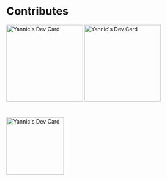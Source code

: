 # Contributes

<a href="https://melibo.de"><img src="https://q7m3v8j9.rocketcdn.me/wp-content/uploads/2021/06/MicrosoftTeams-image-Kopie-2.png" width="200" alt="Yannic's Dev Card"/></a>
<a href="https://deinchatbot.de"><img src="https://deinchatbot.de/wp-content/uploads/2019/06/cropped-logo_dein_chatbot_RGB_2_3750x780_transparent.png" width="200" alt="Yannic's Dev Card"/></a>  
 
 
 
 
#

<a href="https://app.daily.dev/yat"><img src="https://api.daily.dev/devcards/c038db52db7a4ef8a2aaf4f880aa7529.png?r=end" width="150" alt="Yannic's Dev Card"/></a>
